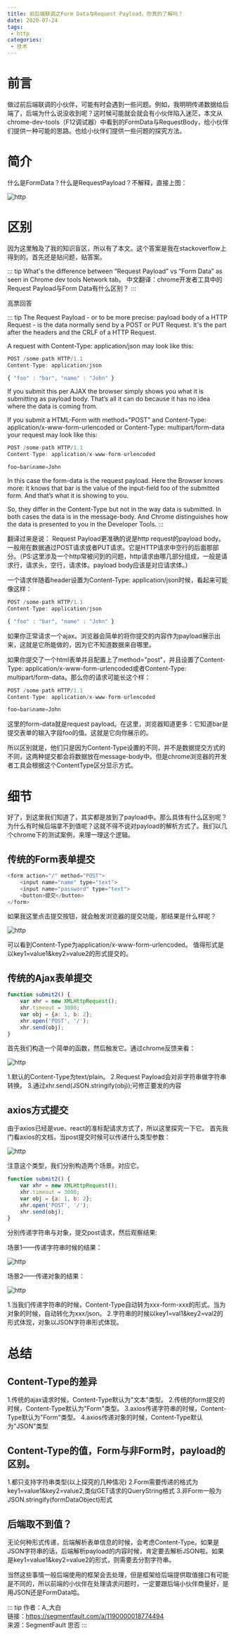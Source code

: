 ```yaml
---
title: 前后端联调之Form Data与Request Payload，你真的了解吗？
date: 2020-07-24
tags:
 - http
categories:
 - 技术
---
```


# 前言

做过前后端联调的小伙伴，可能有时会遇到一些问题。例如，我明明传递数据给后端了，后端为什么说没收到呢？这时候可能就会就会有小伙伴陷入迷茫，本文从chrome-dev-tools（F12调试器）中看到的FormData与RequestBody，给小伙伴们提供一种可能的思路。也给小伙伴们提供一些问题的探究方法。

# 简介

什么是FormData？什么是RequestPayload？不解释，直接上图：

![http](https://6368-chenjie-blog-88b4b7-1302547066.tcb.qcloud.la/blogs/技术/20200724/1.png)

# 区别

因为这里触及了我的知识盲区，所以有了本文。这个答案是我在stackoverflow上得到的。首先还是贴问题，贴答案。

::: tip
What's the difference between “Request Payload” vs “Form Data” as seen in Chrome dev tools Network tab。
中文翻译：chrome开发者工具中的Request Payload与Form Data有什么区别？
:::

高票回答

::: tip
The Request Payload - or to be more precise: payload body of a HTTP Request - is the data normally send by a POST or PUT Request. It's the part after the headers and the CRLF of a HTTP Request.

A request with Content-Type: application/json may look like this:

``` js
POST /some-path HTTP/1.1
Content-Type: application/json

{ "foo" : "bar", "name" : "John" }
```

If you submit this per AJAX the browser simply shows you what it is submitting as payload body. That’s all it can do because it has no idea where the data is coming from.

If you submit a HTML-Form with method="POST" and Content-Type: application/x-www-form-urlencoded or Content-Type: multipart/form-data your request may look like this:

``` js
POST /some-path HTTP/1.1
Content-Type: application/x-www-form-urlencoded

foo=bar&name=John
```

In this case the form-data is the request payload. Here the Browser knows more: it knows that bar is the value of the input-field foo of the submitted form. And that’s what it is showing to you.

So, they differ in the Content-Type but not in the way data is submitted. In both cases the data is in the message-body. And Chrome distinguishes how the data is presented to you in the Developer Tools.
:::

翻译过来是说：
Request Payload更准确的说是http request的payload body。一般用在数据通过POST请求或者PUT请求。它是HTTP请求中空行的后面那部分。（PS:这里涉及一个http常被问到的问题，http请求由哪几部分组成，一般是请求行，请求头，空行，请求体。payload body应该是对应请求体。）

一个请求伴随着header设置为Content-Type: application/json时候，看起来可能像这样：

``` js
POST /some-path HTTP/1.1
Content-Type: application/json

{ "foo" : "bar", "name" : "John" }
```

如果你正常请求一个ajax。浏览器会简单的将你提交的内容作为payload展示出来，这就是它所能做的，因为它不知道数据来自哪里。

如果你提交了一个html表单并且配置上了method="post"，并且设置了Content-Type: application/x-www-form-urlencoded或者Content-Type: multipart/form-data。那么你的请求可能长这个样：

``` js
POST /some-path HTTP/1.1
Content-Type: application/x-www-form-urlencoded

foo=bar&name=John
```

这里的form-data就是request payload。在这里，浏览器知道更多：它知道bar是提交表单的输入字段foo的值。这就是它向你展示的。

所以区别就是，他们只是因为Content-Type设置的不同，并不是数据提交方式的不同，这两种提交都会将数据放在message-body中。但是chrome浏览器的开发者工具会根据这个ContentType区分显示方式。

# 细节

好了，到这里我们知道了，其实都是放到了payload中。那么具体有什么区别呢？为什么有时候后端拿不到值呢？这就不得不说对payload的解析方式了。我们以几个chrome下的测试案例，来理一理这个逻辑。

## 传统的Form表单提交

``` js
<form action="/" method="POST">
    <input name="name" type="text">
    <input name="password" type="text">
    <button>提交</button>
</form>
```

如果我这里点击提交按钮，就会触发浏览器的提交功能，那结果是什么样呢？

![http](https://6368-chenjie-blog-88b4b7-1302547066.tcb.qcloud.la/blogs/技术/20200724/2.png)

可以看到Content-Type为application/x-www-form-urlencoded。
值得形式是以key1=value1&key2=value2的形式提交的。

## 传统的Ajax表单提交

``` js
function submit2() {
    var xhr = new XMLHttpRequest();
    xhr.timeout = 3000;
    var obj = {a: 1, b: 2};
    xhr.open('POST', '/');
    xhr.send(obj);
}
```

首先我们构造一个简单的函数，然后触发它。通过chrome反馈来看：

![http](https://6368-chenjie-blog-88b4b7-1302547066.tcb.qcloud.la/blogs/技术/20200724/3.png)

1.默认的Content-Type为text/plain。
2.Request Payload会对非字符串做字符串转换。
3.通过xhr.send(JSON.stringify(obj));可修正要发的内容

## axios方式提交

由于axios已经是vue、react的准标配请求方式了，所以这里探究一下它。
首先我门看axios的文档，当post提交时候可以传递什么类型参数：

![http](https://6368-chenjie-blog-88b4b7-1302547066.tcb.qcloud.la/blogs/技术/20200724/4.png)

注意这个类型，我们分别构造两个场景。对应它。

``` js
function submit2() {
    var xhr = new XMLHttpRequest();
    xhr.timeout = 3000;
    var obj = {a: 1, b: 2};
    xhr.open('POST', '/');
    xhr.send(obj);
}
```

分别传递字符串与对象，提交post请求，然后观察结果:

场景1——传递字符串时候的结果：

![http](https://6368-chenjie-blog-88b4b7-1302547066.tcb.qcloud.la/blogs/技术/20200724/5.png)

场景2——传递对象的结果：

![http](https://6368-chenjie-blog-88b4b7-1302547066.tcb.qcloud.la/blogs/技术/20200724/6.png)

1.当我们传递字符串的时候，Content-Type自动转为xxx-form-xxx的形式。当为对象的时候，自动转化为xxx/json。
2.字符串的时候以key1=val1&key2=val2的形式体现，对象以JSON字符串形式体现。

# 总结

## Content-Type的差异

1.传统的ajax请求时候，Content-Type默认为"文本"类型。
2.传统的form提交的时候，Content-Type默认为"Form"类型。
3.axios传递字符串的时候，Content-Type默认为"Form"类型。
4.axios传递对象的时候，Content-Type默认为"JSON"类型

## Content-Type的值，Form与非Form时，payload的区别。

1.都只支持字符串类型(以上探究的几种情况)
2.Form需要传递的格式为key1=value1&key2=value2,类似GET请求的QueryString格式
3.非Form一般为JSON.stringify(formDataObject)形式

## 后端取不到值？

无论何种形式传递，后端解析表单信息的时候，会考虑Content-Type。如果是JSON字符串的话，后端解析payload的内容时候，肯定要去解析JSON啦。如果是key1=value1&key2=value2的形式，则需要去分割字符串。

当然这些事情一般后端使用的框架会去处理，但是框架给后端提供取值接口有可能是不同的，所以前端的小伙伴在处理请求问题时，一定要跟后端小伙伴商量好，是用JSON还是FormData哈。

::: tip
作者：A_大白 <br>
链接：https://segmentfault.com/a/1190000018774494 <br>
来源：SegmentFault 思否
:::
